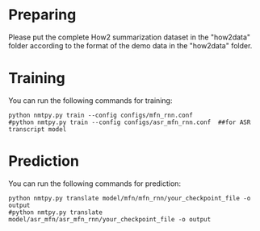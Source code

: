 # Preparing
Please put the complete How2 summarization dataset in the "how2data" folder according to the format of the demo data in the "how2data" folder.

# Training
You can run the following commands for training:

```
python nmtpy.py train --config configs/mfn_rnn.conf 
#python nmtpy.py train --config configs/asr_mfn_rnn.conf  ##for ASR transcript model
```


# Prediction
You can run the following commands for prediction:

```
python nmtpy.py translate model/mfn/mfn_rnn/your_checkpoint_file -o output
#python nmtpy.py translate model/asr_mfn/asr_mfn_rnn/your_checkpoint_file -o output
```
